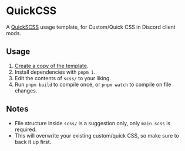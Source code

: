 [quickscss]:    https://github.com/Saltssaumure/QuickSCSS
[generate]:     https://github.com/Saltssaumure/QuickCSS/generate

# QuickCSS

A [QuickSCSS][quickscss] usage template, for Custom/Quick CSS in Discord client mods.

## Usage
1. [Create a copy of the template][generate].
2. Install dependencies with `pnpm i`.
3. Edit the contents of `scss/` to your liking.
4. Run `pnpm build` to compile once, or `pnpm watch` to compile on file changes.

## Notes
- File structure inside `scss/` is a suggestion only, only `main.scss` is required.
- This will overwrite your existing custom/quick CSS, so make sure to back it up first.